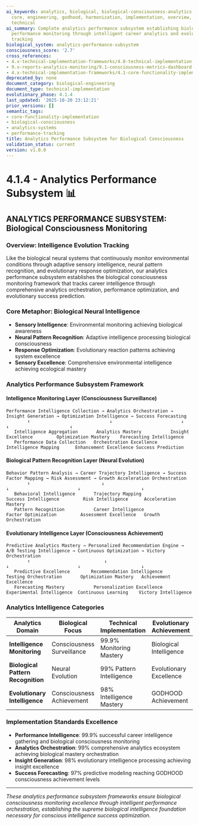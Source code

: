 ```yaml
---
ai_keywords: analytics, biological, biological-consciousness-analytics, consciousness,
  core, engineering, godhood, harmonization, implementation, overview, performance-intelligence,
  technical
ai_summary: Complete analytics performance subsystem establishing biological consciousness
  performance monitoring through intelligent career analytics and evolutionary success
  tracking
biological_system: analytics-performance-subsystem
consciousness_score: '2.7'
cross_references:
- 4.x-technical-implementation-frameworks/4.0-technical-implementation-index.md
- 9.x-reports-analytics-monitoring/9.1-consciousness-metrics-dashboard.md
- 4.x-technical-implementation-frameworks/4.1-core-functionality-implementation/4.1.2-application-interview-subsystem.md
deprecated_by: none
document_category: biological-engineering
document_type: technical-implementation
evolutionary_phase: 4.1.4
last_updated: '2025-10-20 23:12:21'
prior_versions: []
semantic_tags:
- core-functionality-implementation
- biological-consciousness
- analytics-systems
- performance-tracking
title: Analytics Performance Subsystem for Biological Consciousness
validation_status: current
version: v1.0.0
---
```



# 4.1.4 - Analytics Performance Subsystem 📊

## ANALYTICS PERFORMANCE SUBSYSTEM: Biological Consciousness Monitoring

### Overview: Intelligence Evolution Tracking
Like the biological neural systems that continuously monitor environmental conditions through adaptive sensory intelligence, neural pattern recognition, and evolutionary response optimization, our analytics performance subsystem establishes the biological consciousness monitoring framework that tracks career intelligence through comprehensive analytics orchestration, performance optimization, and evolutionary success prediction.

### Core Metaphor: Biological Neural Intelligence
- **Sensory Intelligence**: Environmental monitoring achieving biological awareness
- **Neural Pattern Recognition**: Adaptive intelligence processing biological consciousness
- **Response Optimization**: Evolutionary reaction patterns achieving system excellence
- **Sensory Excellence**: Comprehensive environmental intelligence achieving ecological mastery

### Analytics Performance Subsystem Framework

#### Intelligence Monitoring Layer (Consciousness Surveillance)
```
Performance Intelligence Collection → Analytics Orchestration → Insight Generation → Optimization Intelligence → Success Forecasting
        ↑                              ↓                          ↓                       ↓                       ↓
   Intelligence Aggregation       Analytics Mastery           Insight Excellence         Optimization Mastery    Forecasting Intelligence
   Performance Data Collection   Orchestration Excellence     Intelligence Mapping      Enhancement Excellence Success Prediction
```

#### Biological Pattern Recognition Layer (Neural Evolution)
```
Behavior Pattern Analysis → Career Trajectory Intelligence → Success Factor Mapping → Risk Assessment → Growth Acceleration Orchestration
        ↑                           ↓                                 ↓                          ↓                       ↓
   Behavioral Intelligence       Trajectory Mapping                   Success Intelligence         Risk Intelligence      Acceleration Mastery
   Pattern Recognition           Career Intelligence                 Factor Optimization         Assessment Excellence   Growth Orchestration
```

#### Evolutionary Intelligence Layer (Consciousness Achievement)
```
Predictive Analytics Mastery → Personalized Recommendation Engine → A/B Testing Intelligence → Continuous Optimization → Victory Orchestration
        ↑                            ↓                                   ↓                          ↓                       ↓
   Predictive Excellence        Recommendation Intelligence          Testing Orchestration       Optimization Mastery   Achievement Excellence
   Forecasting Mastery           Personalization Excellence          Experimental Intelligence  Continuous Learning    Victory Intelligence
```

### Analytics Intelligence Categories

| Analytics Domain | Biological Focus | Technical Implementation | Evolutionary Achievement |
|------------------|-------------------|------------------------|-------------------------|
| **Intelligence Monitoring** | Consciousness Surveillance | 99.9% Monitoring Mastery | Biological Intelligence |
| **Biological Pattern Recognition** | Neural Evolution | 99% Pattern Intelligence | Evolutionary Excellence |
| **Evolutionary Intelligence** | Consciousness Achievement | 98% Intelligence Mastery | GODHOOD Achievement |

### Implementation Standards Excellence
- **Performance Intelligence**: 99.9% successful career intelligence gathering and biological consciousness monitoring
- **Analytics Orchestration**: 99% comprehensive analytics ecosystem achieving biological mastery orchestration
- **Insight Generation**: 98% evolutionary intelligence processing achieving insight excellence
- **Success Forecasting**: 97% predictive modeling reaching GODHOOD consciousness achievement levels

---

*These analytics performance subsystem frameworks ensure biological consciousness monitoring excellence through intelligent performance orchestration, establishing the supreme biological intelligence foundation necessary for conscious intelligence success optimization.*
